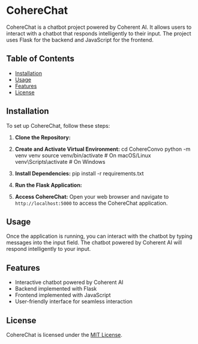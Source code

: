 # CohereChat

CohereChat is a chatbot project powered by Coherent AI. It allows users to interact with a chatbot that responds intelligently to their input. The project uses Flask for the backend and JavaScript for the frontend.

## Table of Contents
- [Installation](#installation)
- [Usage](#usage)
- [Features](#features)
- [License](#license)

## Installation

To set up CohereChat, follow these steps:

1. **Clone the Repository:**

2. **Create and Activate Virtual Environment:**
cd CohereConvo
python -m venv venv
source venv/bin/activate # On macOS/Linux
venv\Scripts\activate # On Windows


3. **Install Dependencies:**
pip install -r requirements.txt

4. **Run the Flask Application:**


5. **Access CohereChat:**
Open your web browser and navigate to `http://localhost:5000` to access the CohereChat application.

## Usage

Once the application is running, you can interact with the chatbot by typing messages into the input field. The chatbot powered by Coherent AI will respond intelligently to your input.

## Features

- Interactive chatbot powered by Coherent AI
- Backend implemented with Flask
- Frontend implemented with JavaScript
- User-friendly interface for seamless interaction

## License

CohereChat is licensed under the [MIT License](LICENSE).
